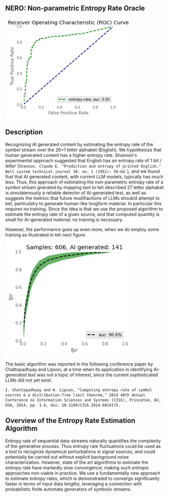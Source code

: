 ## NERO: Non-parametric Entropy Rate Oracle

<img src="roc-entropy.png" alt="AI Human" width="400" >

## Description

Recognizing AI generated content by estimating the entropy rate of the symbol stream over the 26+1 letter alphabet (English).
We hypothesize that human generated content has a higher entropy rate. Shannon's experimental approach suggested that English has
an entropy rate of 1 bit / letter (`Shannon, Claude E. "Prediction and entropy of printed English." Bell system technical journal 30, no. 1 (1951): 50-64.`), and we found that  that AI generated content, with current LLM models, typically has much less. Thus, this approach of estimating the non-parametric entropy rate of a symbol stream gnerated by mapping text to teh described 27 letter alphabet is simulatenously a reliable detector of AI-generated test, as well as suggests the metrioc that future modifiactions of LLMs shoukld attempt to bet, particulalry to generate human-like longform material. In particular this requires no training. Since the idea is that we use the proposed algorithm to estimate the entropy rate of a given source, and that computed quantity is small for AI-generated material; no training is necessary.


However, the performance goes up even more, when we do employ some training as illustrated in teh next figure.

<img src="roc-classifier-green.png" alt="AI Human" width="400">

The basic algorithm was reported in the following conference paper by Chattopadhyay and Lipson, at a time when its application in identifying AI-generated text  was
not a topic of interest, since the current sophisticated LLMs did not yet exist.


```
I. Chattopadhyay and H. Lipson, "Computing entropy rate of symbol sources & a distribution-free limit theorem," 2014 48th Annual Conference on Information Sciences and Systems (CISS), Princeton, NJ, USA, 2014, pp. 1-6, doi: 10.1109/CISS.2014.6814175.
```

## Overview of the Entropy Rate Estimation Algorithm

Entropy rate of sequential data-streams naturally quantifies the complexity of the generative process. Thus entropy rate fluctuations could be used as a tool to recognize dynamical perturbations in signal sources, and could potentially be carried out without explicit background noise characterization. However, state of the art algorithms to estimate the entropy rate have markedly slow convergence; making such entropic approaches non-viable in practice. We use a fundamentally new approach to estimate entropy rates, which is demonstrated to converge significantly faster in terms of input data lengths, leveraging a connection with probabilistic finite automata generators of symbolic streams.